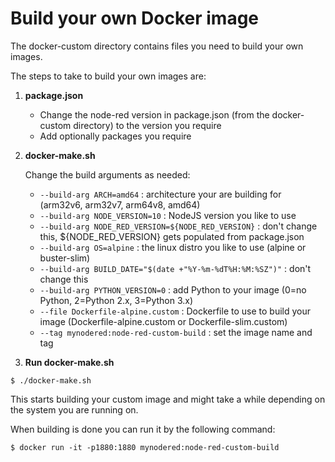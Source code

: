 # Build your own Docker image

The docker-custom directory contains files you need to build your own images.

The steps to take to build your own images are:

1) **package.json**

   - Change the node-red version in package.json (from the docker-custom directory) to the version you require
   - Add optionally packages you require
 
2) **docker-make.sh**

   Change the build arguments as needed:

   - `--build-arg ARCH=amd64` : architecture your are building for (arm32v6, arm32v7, arm64v8, amd64)
   - `--build-arg NODE_VERSION=10` : NodeJS version you like to use
   - `--build-arg NODE_RED_VERSION=${NODE_RED_VERSION}` : don't change this, ${NODE_RED_VERSION} gets populated from package.json
   - `--build-arg OS=alpine` : the linux distro you like to use (alpine or buster-slim)
   - `--build-arg BUILD_DATE="$(date +"%Y-%m-%dT%H:%M:%SZ")"` : don't change this
   - `--build-arg PYTHON_VERSION=0` : add Python to your image (0=no Python, 2=Python 2.x, 3=Python 3.x) 
   - `--file Dockerfile-alpine.custom` : Dockerfile to use to build your image (Dockerfile-alpine.custom or Dockerfile-slim.custom)
   - `--tag mynodered:node-red-custom-build` : set the image name and tag
   
3) **Run docker-make.sh**

```
$ ./docker-make.sh
```

This starts building your custom image and might take a while depending on the system you are running on.

When building is done you can run it by the following command:

```
$ docker run -it -p1880:1880 mynodered:node-red-custom-build
```

